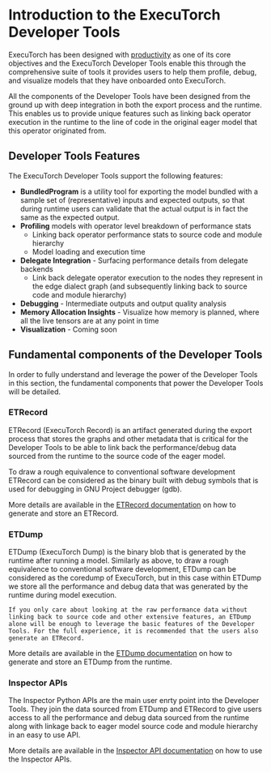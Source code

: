 # Introduction to the ExecuTorch Developer Tools

ExecuTorch has been designed with [productivity](./intro-overview.md) as one of its core objectives and the ExecuTorch Developer Tools enable this through the comprehensive suite of tools it provides users to help them profile, debug, and visualize models that they have onboarded onto ExecuTorch.

All the components of the Developer Tools have been designed from the ground up with deep integration in both the export process and the runtime. This enables us to provide unique features such as linking back operator execution in the runtime to the line of code in the original eager model that this operator originated from.

## Developer Tools Features

The ExecuTorch Developer Tools support the following features:

- **BundledProgram** is a utility tool for exporting the model bundled with a sample set of (representative) inputs and expected outputs, so that during runtime users can validate that the actual output is in fact the same as the expected output.
- **Profiling** models with operator level breakdown of performance stats
    - Linking back operator performance stats to source code and module hierarchy
    - Model loading and execution time
- **Delegate Integration** - Surfacing performance details from delegate backends
    - Link back delegate operator execution to the nodes they represent in the edge dialect graph (and subsequently linking back to source code and module hierarchy)
- **Debugging** - Intermediate outputs and output quality analysis
- **Memory Allocation Insights** - Visualize how memory is planned, where all the live tensors are at any point in time
- **Visualization** - Coming soon

## Fundamental components of the Developer Tools

In order to fully understand and leverage the power of the Developer Tools in this section, the fundamental components that power the Developer Tools will be detailed.

### ETRecord
ETRecord (ExecuTorch Record) is an artifact generated during the export process that stores the graphs and other metadata that is critical for the Developer Tools to be able to link back the performance/debug data sourced from the runtime to the source code of the eager model.

To draw a rough equivalence to conventional software development ETRecord can be considered as the binary built with debug symbols that is used for debugging in GNU Project debugger (gdb).

More details are available in the [ETRecord documentation](etrecord.rst) on how to generate and store an ETRecord.

### ETDump
ETDump (ExecuTorch Dump) is the binary blob that is generated by the runtime after running a model. Similarly as above, to draw a rough equivalence to conventional software development, ETDump can be considered as the coredump of ExecuTorch, but in this case within ETDump we store all the performance and debug data that was generated by the runtime during model execution.

```{note}
If you only care about looking at the raw performance data without linking back to source code and other extensive features, an ETDump alone will be enough to leverage the basic features of the Developer Tools. For the full experience, it is recommended that the users also generate an ETRecord.
```

More details are available in the [ETDump documentation](etdump.md) on how to generate and store an ETDump from the runtime.


### Inspector APIs
The Inspector Python APIs are the main user enrty point into the Developer Tools. They join the data sourced from ETDump and ETRecord to give users access to all the performance and debug data sourced from the runtime along with linkage back to eager model source code and module hierarchy in an easy to use API.

More details are available in the [Inspector API documentation](model-inspector.rst) on how to use the Inspector APIs.
